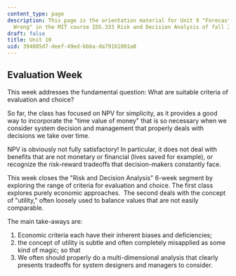 ```yaml
---
content_type: page
description: This page is the orientation material for Unit 9 "Forecast Is Always
  Wrong" in the MIT course IDS.333 Risk and Decision Analysis of fall 2021.
draft: false
title: Unit 10
uid: 394085d7-deef-49ed-bbba-da79161001a8
---
```

## Evaluation Week

This week addresses the fundamental question: What are suitable criteria of evaluation and choice?

So far, the class has focused on NPV for simplicity, as it provides a good way to incorporate the "time value of money" that is so necessary when we consider system decision and management that properly deals with decisions we take over time.

NPV is obviously not fully satisfactory! In particular, it does not deal with benefits that are not monetary or financial (lives saved for example), or recognize the risk-reward tradeoffs that decision-makers constantly face.

This week closes the "Risk and Decision Analysis" 6-week segment by exploring the range of criteria for evaluation and choice. The first class explores purely economic approaches.  The second deals with the concept of "utility," often loosely used to balance values that are not easily comparable.

The main take-aways are: 

1. Economic criteria each have their inherent biases and deficiencies; 
2. the concept of utility is subtle and often completely misapplied as some kind of magic; so that
3. We often should properly do a multi-dimensional analysis that clearly presents tradeoffs for system designers and managers to consider.